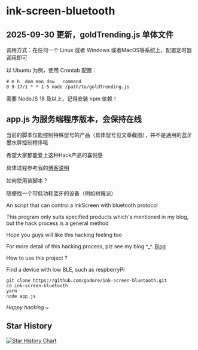 # ink-screen-bluetooth

## 2025-09-30 更新，goldTrending.js 单体文件
调用方式：在任何一个 Linux 或者 Windows 或者MacOS等系统上，配置定时器调用即可

以 Ubuntu 为例，使用 Crontab 配置：
```
# m h  dom mon dow   command
0 9-17/1 * * 1-5 node /path/to/goldTrending.js
```
需要 NodeJS 18 及以上，记得安装 npm 依赖！


## app.js 为服务端程序版本，会保持在线
当前的脚本仅能控制特殊型号的产品（具体型号见文章截图），并不是通用的蓝牙墨水屏控制程序哦


希望大家都能爱上这种Hack产品的喜悦感


具体过程参考我的[博客说明](https://gadore.top/archives/1677915050714)


如何使用该脚本？



随便找一个带低功耗蓝牙的设备（例如树莓派）



An script that can control a inkScreen with bluetooth protocol

This program only suits specified products which's mentioned in my blog, but the hack process is a general method

Hope you guys will like this hacking feeling too

For more detail of this hacking process, plz see my blog ^_^. [Blog](https://gadore.top/archives/1677915050714)

How to use this project ?

Find a device with low BLE, such as respberryPi

````
git clone https://github.com/gadore/ink-screen-bluetooth.git
cd ink-screen-bluetooth
yarn
node app.js
````

*Happy hacking ~*

## Star History

[![Star History Chart](https://api.star-history.com/svg?repos=gadore/ink-screen-bluetooth&type=Date)](https://star-history.com/#gadore/ink-screen-bluetooth&Date)
